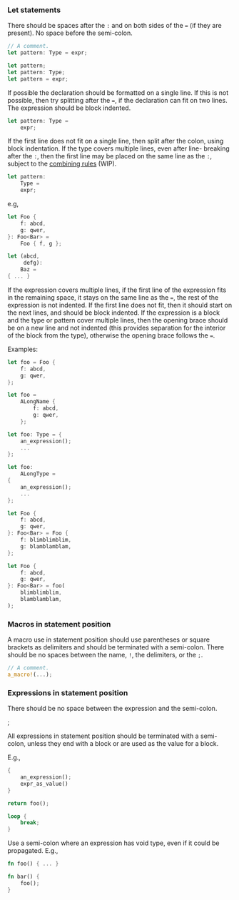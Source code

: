 ### Let statements

There should be spaces after the `:` and on both sides of the `=` (if they are
present). No space before the semi-colon.

```rust
// A comment.
let pattern: Type = expr;

let pattern;
let pattern: Type;
let pattern = expr;
```

If possible the declaration should be formatted on a single line. If this is not
possible, then try splitting after the `=`, if the declaration can fit on two
lines. The expression should be block indented.

```rust
let pattern: Type =
    expr;
```

If the first line does not fit on a single line, then split after the colon,
using block indentation. If the type covers multiple lines, even after line-
breaking after the `:`, then the first line may be placed on the same line as
the `:`, subject to the [combining rules](https://github.com/rust-lang-nursery/fmt-rfcs/issues/61) (WIP).


```rust
let pattern:
    Type =
    expr;
```

e.g,

```rust
let Foo {
    f: abcd,
    g: qwer,
}: Foo<Bar> =
    Foo { f, g };

let (abcd,
     defg):
    Baz =
{ ... }
```

If the expression covers multiple lines, if the first line of the expression
fits in the remaining space, it stays on the same line as the `=`, the rest of the
expression is not indented. If the first line does not fit, then it should start
on the next lines, and should be block indented. If the expression is a block
and the type or pattern cover multiple lines, then the opening brace should be
on a new line and not indented (this provides separation for the interior of the
block from the type), otherwise the opening brace follows the `=`.

Examples:

```rust
let foo = Foo {
    f: abcd,
    g: qwer,
};

let foo =
    ALongName {
        f: abcd,
        g: qwer,
    };

let foo: Type = {
    an_expression();
    ...
};

let foo:
    ALongType =
{
    an_expression();
    ...    
};

let Foo {
    f: abcd,
    g: qwer,
}: Foo<Bar> = Foo {
    f: blimblimblim, 
    g: blamblamblam,
};

let Foo {
    f: abcd,
    g: qwer,
}: Foo<Bar> = foo(
    blimblimblim,
    blamblamblam,
);
```


### Macros in statement position

A macro use in statement position should use parentheses or square brackets as
delimiters and should be terminated with a semi-colon. There should be no spaces
between the name, `!`, the delimiters, or the `;`.

```rust
// A comment.
a_macro!(...);
```


### Expressions in statement position

There should be no space between the expression and the semi-colon.

<expr>;

All expressions in statement position should be terminated with a semi-colon,
unless they end with a block or are used as the value for a block.

E.g.,

```rust
{
    an_expression();
    expr_as_value()
}

return foo();

loop {
    break;
}
```

Use a semi-colon where an expression has void type, even if it could be
propagated. E.g.,

```rust
fn foo() { ... }

fn bar() {
    foo();
}
```

